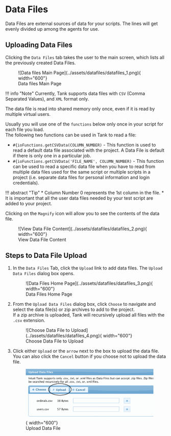 # Data Files
Data Files are external sources of data for your scripts. The lines will get evenly divided up among the agents for use.  


## Uploading Data Files    
Clicking the `Data Files` tab takes the user to the main screen, which lists all the previously created Data Files.

<figure markdown>
![Data files Main Page](../assets/datafiles/datafiles_1.png){ width="600"}
<figcaption>Data files Main Page</figcaption>
</figure> 

!!! info "Note"
    Currently, Tank supports data files with `CSV` (Comma Separated Values), and `XML` format only.   

The data file is read into shared memory only once, even if it is read by multiple virtual users.   

Usually you will use one of the `functions` below only once in your script for each file you load.   
The following two functions can be used in Tank to read a file:

* `#{ioFunctions.getCSVData(COLUMN_NUMBER)` - This function is used to read a default data file associated with the project. A Data File is default if there is only one in a particular job.
* `#{ioFunctions.getCSVData('FILE_NAME', COLUMN_NUMBER)` - This function can be used to read a specific data file when you have to read from multiple data files used for the same script or multiple scripts in a project (i.e. separate data files for personal information and login credentials).

!!! abstract "Tip"
    * Column Number 0 represents the 1st column in the file.
    * It is important that all the user data files needed by your test script are added to your project.


Clicking on the `Magnify` icon will allow you to see the contents of the data file.
<figure markdown>
![View Data File Content](../assets/datafiles/datafiles_2.png){ width="600"}
<figcaption>View Data File Content</figcaption>
</figure> 


## Steps to Data File Upload
1. In the `Data Files` Tab, click the `Upload` link to add data files. The `Upload Data Files` dialog box opens.
    <figure markdown>
        ![Data Files Home Page](../assets/datafiles/datafiles_3.png){ width="600"}
    <figcaption>Data Files Home Page</figcaption>
    </figure> 
2. From the `Upload Data Files` dialog box, click `Choose` to navigate and select the data file(s) or zip archives to add to the project.  
If a zip archive is uploaded, Tank will recursively upload all files with the `.csv` extension.
    <figure markdown>
        ![Choose Data File to Upload](../assets/datafiles/datafiles_4.png){ width="600"}
    <figcaption>Choose Data File to Upload</figcaption>
    </figure> 
3. Click either `Upload` or the `arrow` next to the box to upload the data file. You can also click the `Cancel` button if you choose not to upload the data file.
        <figure markdown>
        ![Upload Data File](../assets/datafiles/datafiles_5.png){ width="600"}
    <figcaption>Upload Data File</figcaption>
    </figure> 







    

